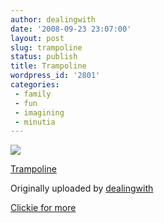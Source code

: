 ```yaml
---
author: dealingwith
date: '2008-09-23 23:07:00'
layout: post
slug: trampoline
status: publish
title: Trampoline
wordpress_id: '2801'
categories:
 - family
 - fun
 - imagining
 - minutia
---
```


[![][1]][2]

[Trampoline][3]

Originally uploaded by [dealingwith][4]

[Clickie for more][5]

   [1]: http://farm4.static.flickr.com/3105/2883474317_042aeaa393_m.jpg

   [2]: http://www.flickr.com/photos/dealingwith/2883474317/ (photo sharing)

   [3]: http://www.flickr.com/photos/dealingwith/2883474317/

   [4]: http://www.flickr.com/people/dealingwith/

   [5]: http://flickr.com/photos/dealingwith/sets/72157607462921083/

